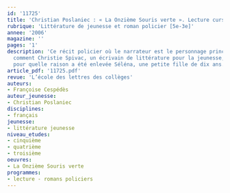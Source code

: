 ```yaml
---
id: '11725'
title: 'Christian Poslaniec : « La Onzième Souris verte ». Lecture cursive'
rubrique: 'Littérature de jeunesse et roman policier [5e-3e]'
annee: '2006'
magazine: ''
pages: '1'
description: 'Ce récit policier où le narrateur est le personnage principal, raconte
  comment Christie Spivac, un écrivain de littérature pour la jeunesse, va comprendre
  pour quelle raison a été enlevée Séléna, une petite fille de dix ans.'
article_pdf: '11725.pdf'
revue: 'L’école des lettres des collèges'
auteurs:
- Françoise Cespédès
auteur_jeunesse:
- Christian Poslaniec
disciplines:
- français
jeunesse:
- littérature jeunesse
niveau_etudes:
- cinquième
- quatrième
- troisième
oeuvres:
- La Onzième Souris verte
programmes:
- lecture - romans policiers
---
```

